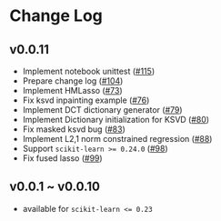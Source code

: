 # Change Log

## v0.0.11

* Implement notebook unittest ([#115](https://github.com/hacarus/spm-image/issues/115))
* Prepare change log ([#104](https://github.com/hacarus/spm-image/issues/104))
* Implement HMLasso ([#73](https://github.com/hacarus/spm-image/issues/73))
* Fix ksvd inpainting example ([#76](https://github.com/hacarus/spm-image/issues/76))
* Implement DCT dictionary generator ([#79](https://github.com/hacarus/spm-image/issues/79))
* Implement Dictionary initialization for KSVD ([#80](https://github.com/hacarus/spm-image/issues/80))
* Fix masked ksvd bug ([#83](https://github.com/hacarus/spm-image/issues/83))
* Implement L2,1 norm constrained regression ([#88](https://github.com/hacarus/spm-image/issues/88))
* Support `scikit-learn >= 0.24.0` ([#98](https://github.com/hacarus/spm-image/pull/98))
* Fix fused lasso ([#99](https://github.com/hacarus/spm-image/issues/99))

## v0.0.1 ~ v0.0.10

* available for `scikit-learn <= 0.23`